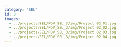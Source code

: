 ```yaml
---
category: "SEL"
id: 3
images:
  - ../projects/SEL/FDV_SEL_3/img/Project 02_01.jpg
  - ../projects/SEL/FDV_SEL_3/img/Project 02_02.jpg
  - ../projects/SEL/FDV_SEL_3/img/Project 02_03.jpg
  - ../projects/SEL/FDV_SEL_3/img/Project 02_04.jpg
---
```

